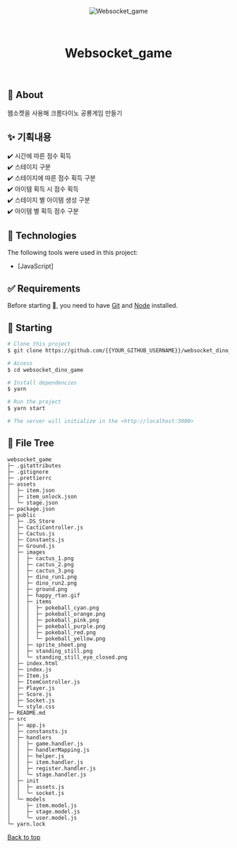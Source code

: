 <div align="center" id="top"> 
  <img src="./.github/app.gif" alt="Websocket_game" />

&#xa0;

</div>

<h1 align="center">Websocket_game</h1>
<br>

## :dart: About

웹소켓을 사용해 크롬다이노 공룡게임 만들기

## :sparkles: 기획내용

:heavy_check_mark: 시간에 따른 점수 획득\
:heavy_check_mark: 스테이지 구분\
:heavy_check_mark: 스테이지에 따른 점수 획득 구분\
:heavy_check_mark: 아이템 획득 시 점수 획득\
:heavy_check_mark: 스테이지 별 아이템 생성 구분\
:heavy_check_mark: 아이템 별 획득 점수 구분

## :rocket: Technologies

The following tools were used in this project:

- [JavaScript]

## :white_check_mark: Requirements

Before starting :checkered_flag:, you need to have [Git](https://git-scm.com) and [Node](https://nodejs.org/en/) installed.

## :checkered_flag: Starting

```bash
# Clone this project
$ git clone https://github.com/{{YOUR_GITHUB_USERNAME}}/websocket_dino_game

# Access
$ cd websocket_dino_game

# Install dependencies
$ yarn

# Run the project
$ yarn start

# The server will initialize in the <http://localhost:3000>
```

## :open_file_folder: File Tree

```
websocket_game
├─ .gitattributes
├─ .gitignore
├─ .prettierrc
├─ assets
│  ├─ item.json
│  ├─ item_unlock.json
│  └─ stage.json
├─ package.json
├─ public
│  ├─ .DS_Store
│  ├─ CactiController.js
│  ├─ Cactus.js
│  ├─ Constants.js
│  ├─ Ground.js
│  ├─ images
│  │  ├─ cactus_1.png
│  │  ├─ cactus_2.png
│  │  ├─ cactus_3.png
│  │  ├─ dino_run1.png
│  │  ├─ dino_run2.png
│  │  ├─ ground.png
│  │  ├─ happy_rtan.gif
│  │  ├─ items
│  │  │  ├─ pokeball_cyan.png
│  │  │  ├─ pokeball_orange.png
│  │  │  ├─ pokeball_pink.png
│  │  │  ├─ pokeball_purple.png
│  │  │  ├─ pokeball_red.png
│  │  │  └─ pokeball_yellow.png
│  │  ├─ sprite_sheet.png
│  │  ├─ standing_still.png
│  │  └─ standing_still_eye_closed.png
│  ├─ index.html
│  ├─ index.js
│  ├─ Item.js
│  ├─ ItemController.js
│  ├─ Player.js
│  ├─ Score.js
│  ├─ Socket.js
│  └─ style.css
├─ README.md
├─ src
│  ├─ app.js
│  ├─ constansts.js
│  ├─ handlers
│  │  ├─ game.handler.js
│  │  ├─ handlerMapping.js
│  │  ├─ helper.js
│  │  ├─ item.handler.js
│  │  ├─ register.handler.js
│  │  └─ stage.handler.js
│  ├─ init
│  │  ├─ assets.js
│  │  └─ socket.js
│  └─ models
│     ├─ item.model.js
│     ├─ stage.model.js
│     └─ user.model.js
└─ yarn.lock

```

<a href="#top">Back to top</a>
